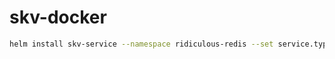 # skv-docker

```sh
helm install skv-service --namespace ridiculous-redis --set service.type=NodePort
```

